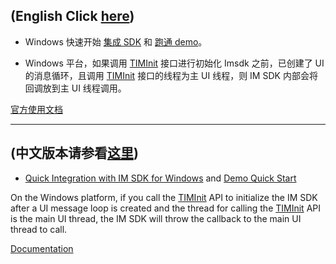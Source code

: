 ## (English Click [here](#readme_en))
<a name="readme_cn"></a>

- Windows 快速开始 [集成 SDK](https://cloud.tencent.com/document/product/269/33489) 和 [跑通 demo](https://cloud.tencent.com/document/product/269/33488)。

- Windows 平台，如果调用 [TIMInit](https://cloud.tencent.com/document/product/269/33546#timinit) 接口进行初始化 Imsdk 之前，已创建了 UI 的消息循环，且调用 [TIMInit](https://cloud.tencent.com/document/product/269/33546#timinit) 接口的线程为主 UI 线程，则 IM SDK 内部会将回调放到主 UI 线程调用。


[官方使用文档](https://cloud.tencent.com/document/product/269/33543)

------------------------------
## (中文版本请参看[这里](#readme_cn))
<a name="readme_en"></a>

- [Quick Integration with IM SDK for Windows](https://intl.cloud.tencent.com/document/product/1047/34310) and [Demo Quick Start](https://intl.cloud.tencent.com/document/product/1047/45914)

On the Windows platform, if you call the [TIMInit](https://intl.cloud.tencent.com/document/product/1047/34388#timinit) API to initialize the IM SDK after a UI message loop is created and the thread for calling the [TIMInit](https://intl.cloud.tencent.com/document/product/1047/34388#timinit) API is the main UI thread, the IM SDK will throw the callback to the main UI thread to call.


[Documentation](https://intl.cloud.tencent.com/document/product/1047/34549)
